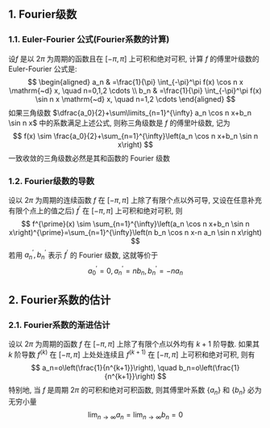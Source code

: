 ## 1. Fourier级数
### 1.1. Euler-Fourier 公式(Fourier系数的计算)
设$f$ 是以 $2 \pi$ 为周期的函数且在 $[-\pi, \pi]$ 上可积和绝对可积, 计算 $f$ 的傅里叶级数的 Euler-Fourier 公式是:
$$
\begin{aligned} 
    a_n & =\frac{1}{\pi} \int_{-\pi}^\pi f(x) \cos n x \mathrm{~d} x, \quad n=0,1,2 \cdots \\
b_n & =\frac{1}{\pi} \int_{-\pi}^\pi f(x) \sin n x \mathrm{~d} x, \quad n=1,2 \cdots 
\end{aligned}
$$
如果三角级数 $\dfrac{a_0}{2}+\sum\limits_{n=1}^{\infty} a_n \cos n x+b_n \sin n x$ 中的系数满足上述公式, 则称三角级数是 $f$ 的傅里叶级数, 记为
$$
f(x) \sim \frac{a_0}{2}+\sum_{n=1}^{\infty}\left(a_n \cos n x+b_n \sin n x\right)
$$
一致收敛的三角级数必然是其和函数的 Fourier 级数

### 1.2. Fourier级数的导数
设以 $2 \pi$ 为周期的连续函数 $f$ 在 $[-\pi, \pi]$ 上除了有限个点以外可导, 又设在任意补充有限个点上的值之后) $f^{\prime}$ 在 $[-\pi, \pi]$ 上可积和绝对可积, 则
$$
f^{\prime}(x) \sim \sum_{n=1}^{\infty}\left(a_n \cos n x+b_n \sin n x\right)^{\prime}=\sum_{n=1}^{\infty}\left(n b_n \cos n x-n a_n \sin n x\right)
$$
若用 $a_n^{\prime}, b_n^{\prime}$ 表示 $f^{\prime}$ 的 Fourier 级数, 这就等价于
$$
a_0^{\prime}=0, a_n^{\prime}=n b_n, b_n^{\prime}=-n a_n
$$

## 2. Fourier系数的估计
### 2.1. Fourier系数的渐进估计
设以 $2 \pi$ 为周期的函数 $f$ 在 $[-\pi, \pi]$ 上除了有限个点以外均有 $k+1$ 阶导数. 如果其 $k$ 阶导数 $f^{(k)}$ 在 $[-\pi, \pi]$ 上处处连续且 $f^{(k+1)}$ 在 $[-\pi, \pi]$ 上可积和绝对可积, 则有
$$
a_n=o\left(\frac{1}{n^{k+1}}\right), \quad b_n=o\left(\frac{1}{n^{k+1}}\right)
$$
特别地, 当 $f$ 是周期 $2 \pi$ 的可积和绝对可积函数, 则其傅里叶系数 $\left\{a_n\right\}$ 和 $\left\{b_n\right\}$ 必为无穷小量
$$
\lim _{n \rightarrow \infty} a_n=\lim _{n \rightarrow \infty} b_n=0
$$